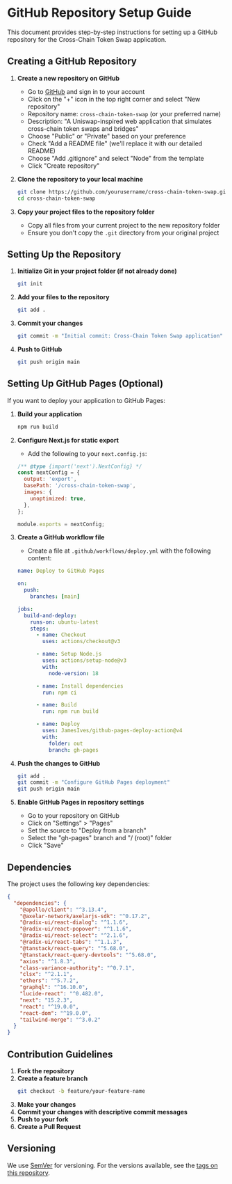 # GitHub Repository Setup Guide

This document provides step-by-step instructions for setting up a GitHub repository for the Cross-Chain Token Swap application.

## Creating a GitHub Repository

1. **Create a new repository on GitHub**
   - Go to [GitHub](https://github.com) and sign in to your account
   - Click on the "+" icon in the top right corner and select "New repository"
   - Repository name: `cross-chain-token-swap` (or your preferred name)
   - Description: "A Uniswap-inspired web application that simulates cross-chain token swaps and bridges"
   - Choose "Public" or "Private" based on your preference
   - Check "Add a README file" (we'll replace it with our detailed README)
   - Choose "Add .gitignore" and select "Node" from the template
   - Click "Create repository"

2. **Clone the repository to your local machine**
   ```bash
   git clone https://github.com/yourusername/cross-chain-token-swap.git
   cd cross-chain-token-swap
   ```

3. **Copy your project files to the repository folder**
   - Copy all files from your current project to the new repository folder
   - Ensure you don't copy the `.git` directory from your original project

## Setting Up the Repository

1. **Initialize Git in your project folder (if not already done)**
   ```bash
   git init
   ```

2. **Add your files to the repository**
   ```bash
   git add .
   ```

3. **Commit your changes**
   ```bash
   git commit -m "Initial commit: Cross-Chain Token Swap application"
   ```

4. **Push to GitHub**
   ```bash
   git push origin main
   ```

## Setting Up GitHub Pages (Optional)

If you want to deploy your application to GitHub Pages:

1. **Build your application**
   ```bash
   npm run build
   ```

2. **Configure Next.js for static export**
   - Add the following to your `next.config.js`:
   ```javascript
   /** @type {import('next').NextConfig} */
   const nextConfig = {
     output: 'export',
     basePath: '/cross-chain-token-swap',
     images: {
       unoptimized: true,
     },
   };
   
   module.exports = nextConfig;
   ```

3. **Create a GitHub workflow file**
   - Create a file at `.github/workflows/deploy.yml` with the following content:
   ```yaml
   name: Deploy to GitHub Pages

   on:
     push:
       branches: [main]

   jobs:
     build-and-deploy:
       runs-on: ubuntu-latest
       steps:
         - name: Checkout
           uses: actions/checkout@v3

         - name: Setup Node.js
           uses: actions/setup-node@v3
           with:
             node-version: 18

         - name: Install dependencies
           run: npm ci

         - name: Build
           run: npm run build

         - name: Deploy
           uses: JamesIves/github-pages-deploy-action@v4
           with:
             folder: out
             branch: gh-pages
   ```

4. **Push the changes to GitHub**
   ```bash
   git add .
   git commit -m "Configure GitHub Pages deployment"
   git push origin main
   ```

5. **Enable GitHub Pages in repository settings**
   - Go to your repository on GitHub
   - Click on "Settings" > "Pages"
   - Set the source to "Deploy from a branch"
   - Select the "gh-pages" branch and "/ (root)" folder
   - Click "Save"

## Dependencies

The project uses the following key dependencies:

```json
{
  "dependencies": {
    "@apollo/client": "^3.13.4",
    "@axelar-network/axelarjs-sdk": "^0.17.2",
    "@radix-ui/react-dialog": "^1.1.6",
    "@radix-ui/react-popover": "^1.1.6",
    "@radix-ui/react-select": "^2.1.6",
    "@radix-ui/react-tabs": "^1.1.3",
    "@tanstack/react-query": "^5.68.0",
    "@tanstack/react-query-devtools": "^5.68.0",
    "axios": "^1.8.3",
    "class-variance-authority": "^0.7.1",
    "clsx": "^2.1.1",
    "ethers": "^5.7.2",
    "graphql": "^16.10.0",
    "lucide-react": "^0.482.0",
    "next": "15.2.3",
    "react": "^19.0.0",
    "react-dom": "^19.0.0",
    "tailwind-merge": "^3.0.2"
  }
}
```

## Contribution Guidelines

1. **Fork the repository**
2. **Create a feature branch**
   ```bash
   git checkout -b feature/your-feature-name
   ```
3. **Make your changes**
4. **Commit your changes with descriptive commit messages**
5. **Push to your fork**
6. **Create a Pull Request**

## Versioning

We use [SemVer](http://semver.org/) for versioning. For the versions available, see the [tags on this repository](https://github.com/yourusername/cross-chain-token-swap/tags).
